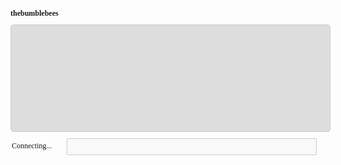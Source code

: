 # thebumblebees
<!DOCTYPE html>
<html>
  <head>
    <meta charset="utf-8">
    <title>WebSockets - Simple chat</title>
    <style>
    * { font-family:tahoma; font-size:12px; padding:0px;margin:0px;}
    p { line-height:18px; }
    div { width:500px; margin-left:auto; margin-right:auto;}
    #content { padding:5px; background:#ddd; border-radius:5px;
        overflow-y: scroll; border:1px solid #CCC;
        margin-top:10px; height: 160px; }
    #input { border-radius:2px; border:1px solid #ccc;
        margin-top:10px; padding:5px; width:400px;
    }
    #status { width:88px;display:block;float:left;margin-top:15px; }
  </style>
  </head>
  <body>
    <div id="content"></div>
    <div>
      <span id="status">Connecting...</span>
      <input type="text" id="input" disabled="disabled" />
    </div>
    <script src="//ajax.googleapis.com/ajax/libs/jquery/1.9.1/jquery.min.js">
    </script>
    <script src="./frontend.js"></script>
  </body>
</html>
